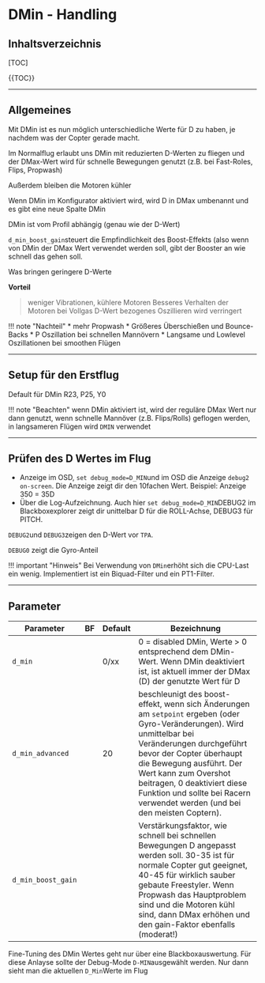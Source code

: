 # DMin - Handling
## Inhaltsverzeichnis
[TOC]

{{TOC}}

-------------------------------------------------------------
## Allgemeines
Mit DMin ist es nun möglich unterschiedliche Werte für D zu haben, je nachdem was der Copter gerade macht.

Im Normalflug erlaubt uns DMin mit reduzierten D-Werten zu fliegen und der DMax-Wert wird für schnelle Bewegungen genutzt (z.B. bei Fast-Roles, Flips, Propwash)

Außerdem bleiben die Motoren kühler

Wenn DMin im Konfigurator aktiviert wird, wird D in DMax umbenannt und es gibt eine neue Spalte DMin

DMin ist vom Profil abhängig (genau wie der D-Wert)

`d_min_boost_gain`steuert die Empfindlichkeit des Boost-Effekts (also wenn von DMin der DMax Wert verwendet werden soll, gibt der Booster an wie schnell das gehen soll.

Was bringen geringere D-Werte

**Vorteil**

> weniger Vibrationen, kühlere Motoren
> Besseres Verhalten der Motoren bei Vollgas
> D-Wert bezogenes Oszillieren wird verringert

!!! note "Nachteil"
	* mehr Propwash
	* Größeres Überschießen und Bounce-Backs
	* P Oszillation bei schnellen Mannövern
	* Langsame und Lowlevel Oszillationen bei smoothen Flügen

-------------------------------------------------------------
## Setup für den Erstflug
Default für DMin R23, P25, Y0

!!! note "Beachten"
	wenn DMin aktiviert ist, wird der reguläre DMax Wert nur dann genutzt, wenn schnelle Mannöver (z.B. Flips/Rolls) geflogen werden, in langsameren Flügen wird `DMIN` verwendet

-------------------------------------------------------------
## Prüfen des D Wertes im Flug

* Anzeige im OSD, `set debug_mode=D_MIN`und im OSD die Anzeige `debug2 on-screen`. Die Anzeige zeigt dir den 10fachen Wert. Beispiel: Anzeige 350 = 35D
* Über die Log-Aufzeichnung. Auch hier `set debug_mode=D_MIN`DEBUG2 im Blackboxexplorer zeigt dir unittelbar D für die ROLL-Achse, DEBUG3 für PITCH.

`DEBUG2`und `DEBUG3`zeigen den D-Wert vor `TPA`.

`DEBUG0` zeigt die Gyro-Anteil

!!! important "Hinweis"
	Bei Verwendung von `DMin`erhöht sich die CPU-Last ein wenig. Implementiert ist ein Biquad-Filter und ein PT1-Filter.

-------------------------------------------------------------
## Parameter

| Parameter  |BF|  Default | Bezeichnung  |
|---|---|---|---|
| `d_min `| |0/xx | 0 = disabled DMin, Werte > 0 entsprechend dem DMin-Wert. Wenn DMin deaktiviert ist, ist aktuell immer der DMax (D) der genutzte Wert für D | 
| `d_min_advanced`| | 20 | beschleunigt des boost-effekt, wenn sich Änderungen am `setpoint` ergeben (oder Gyro-Veränderungen). Wird unmittelbar bei Veränderungen durchgeführt bevor der Copter überhaupt die Bewegung ausführt. Der Wert kann zum Overshot beitragen, 0 deaktiviert diese Funktion und sollte bei Racern verwendet werden (und bei den meisten Coptern).| 
| `d_min_boost_gain `| |  | Verstärkungsfaktor, wie schnell bei schnellen Bewegungen D angepasst werden soll. 30-35 ist für normale Copter gut geeignet, 40-45 für wirklich sauber gebaute Freestyler. Wenn Propwash das Hauptproblem sind und die Motoren kühl sind, dann DMax erhöhen und den gain-Faktor ebenfalls (moderat!)| 

Fine-Tuning des DMin Wertes geht nur über eine Blackboxauswertung. Für diese Anlayse sollte der Debug-Mode `D-MIN`ausgewählt werden. Nur dann sieht man die aktuellen `D_Min`Werte im Flug


